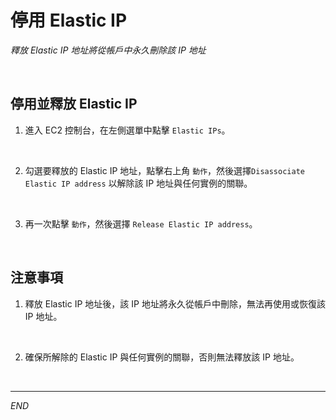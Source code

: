 # 停用 Elastic IP

_釋放 Elastic IP 地址將從帳戶中永久刪除該 IP 地址_

<br>

## 停用並釋放 Elastic IP

1. 進入 EC2 控制台，在左側選單中點擊 `Elastic IPs`。

<br>

2. 勾選要釋放的 Elastic IP 地址，點擊右上角 `動作`，然後選擇`Disassociate Elastic IP address` 以解除該 IP 地址與任何實例的關聯。

<br>

3. 再一次點擊 `動作`，然後選擇 `Release Elastic IP address`。

<br>

## 注意事項

1. 釋放 Elastic IP 地址後，該 IP 地址將永久從帳戶中刪除，無法再使用或恢復該 IP 地址。

<br>

2. 確保所解除的 Elastic IP 與任何實例的關聯，否則無法釋放該 IP 地址。

<br>

___

_END_